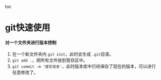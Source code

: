 toc
# git快速使用
#### 对一个文件夹进行版本控制
1. 在一个新文件夹内 `git init`，此时会生成 `.git`目录。
2. `git add .`，把所有文件放到暂存区中。
3. `git commit -m '提交信息'`，此时版本库中已经保存了现在的版本，可以进行任意修改了。

